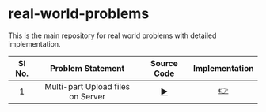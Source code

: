 # real-world-problems

This is the main repository for real world problems with detailed implementation.

|Sl No.| Problem Statement  | Source Code  | Implementation  |
|:-:|:-:|:-:|:-:|
|1| Multi-part Upload files on Server  | [ :arrow_forward: ]()  | [ :point_right: ]()  |